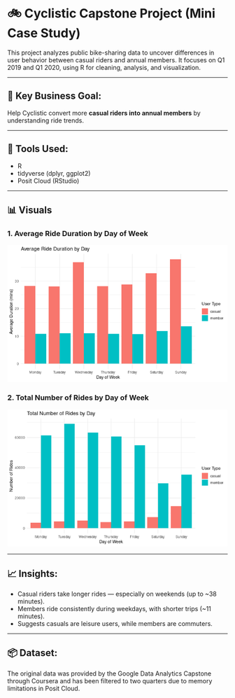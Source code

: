 # 🚲 Cyclistic Capstone Project (Mini Case Study)

This project analyzes public bike-sharing data to uncover differences in user behavior between casual riders and annual members. It focuses on Q1 2019 and Q1 2020, using R for cleaning, analysis, and visualization.

---

## 🧠 Key Business Goal:
Help Cyclistic convert more **casual riders into annual members** by understanding ride trends.

---

## 🔧 Tools Used:
- R
- tidyverse (dplyr, ggplot2)
- Posit Cloud (RStudio)

---

## 📊 Visuals

### 1. Average Ride Duration by Day of Week
![Avg Ride Duration](Chart1_avg_ride_duration.png)

### 2. Total Number of Rides by Day of Week
![Total Rides](Chart2_total_rides_by_day.png)

---

## 📈 Insights:
- Casual riders take longer rides — especially on weekends (up to ~38 minutes).
- Members ride consistently during weekdays, with shorter trips (~11 minutes).
- Suggests casuals are leisure users, while members are commuters.

---

## 📦 Dataset:
The original data was provided by the Google Data Analytics Capstone through Coursera and has been filtered to two quarters due to memory limitations in Posit Cloud.
